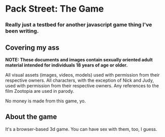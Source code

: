 # Pack Street: The Game
### Really just a testbed for another javascript game thing I've been writing.

## Covering my ass

**NOTE: These documents and images contain sexually oriented adult material intended for individuals 18 years of age or older.**

All visual assets (images, videos, models) used with permission from their respective owners. All characters, with the exception of Nick and Judy, used with permission from their respective owners. Any references to the film Zootopia are used in parody.

No money is made from this game, yo.

## About the game

It's a browser-based 3d game. You can have sex with them, too, I guess.